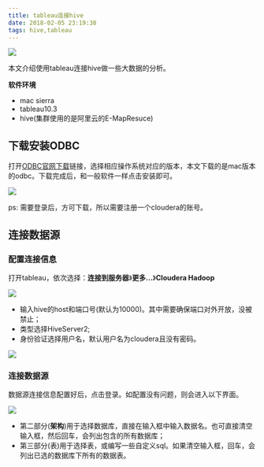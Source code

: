 ```yaml
---
title: tableau连接hive
date: 2018-02-05 23:19:38
tags: hive,tableau
---
```


![](http://cleland.oss-cn-beijing.aliyuncs.com/blog/img/Tableau-连接hive/tableau连接hive1.jpg)

本文介绍使用tableau连接hive做一些大数据的分析。
<!--more-->

**软件环境**

- mac sierra
- tableau10.3 
- hive(集群使用的是阿里云的E-MapResuce)

## 下载安装ODBC
打开[ODBC官网下载](https://www.cloudera.com/downloads/connectors/hive/odbc/2-5-25.html)链接，选择相应操作系统对应的版本，本文下载的是mac版本的odbc。下载完成后，和一般软件一样点击安装即可。

![](http://cleland.oss-cn-beijing.aliyuncs.com/blog/img/Tableau-连接hive/tableau连接hive2.jpg)

ps: 需要登录后，方可下载，所以需要注册一个cloudera的账号。

## 连接数据源
### 配置连接信息
打开tableau，依次选择：**连接到服务器**》**更多...**》**Cloudera Hadoop**

![](http://cleland.oss-cn-beijing.aliyuncs.com/blog/img/Tableau-连接hive/tableau连接hive4.jpg)

- 输入hive的host和端口号(默认为10000)。其中需要确保端口对外开放，没被禁止；
- 类型选择HiveServer2;
- 身份验证选择用户名，默认用户名为cloudera且没有密码。

![](http://cleland.oss-cn-beijing.aliyuncs.com/blog/img/Tableau-连接hive/tableau连接hive3.jpg)

### 连接数据源
数据源连接信息配置好后，点击登录。如配置没有问题，则会进入以下界面。 
 
![](http://cleland.oss-cn-beijing.aliyuncs.com/blog/img/Tableau-连接hive/tableau连接hive5.jpg)

- 第二部分(**架构**)用于选择数据库，直接在输入框中输入数据名。也可直接清空输入框，然后回车，会列出包含的所有数据库；
- 第三部分(表)用于选择表，或编写一些自定义sql。如果清空输入框，回车，会列出已选的数据库下所有的数据表。






